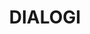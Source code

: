 ---
title : DIALOGI
service_list:


# custom style
custom_class: "" 
custom_attributes: "" 
custom_css: ""
---